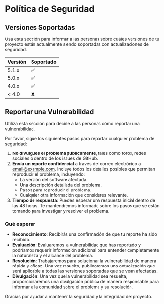 # Política de Seguridad

## Versiones Soportadas

Usa esta sección para informar a las personas sobre cuáles versiones de tu proyecto están actualmente siendo soportadas con actualizaciones de seguridad.

| Versión | Soportado          |
| ------- | ------------------ |
| 5.1.x   | :white_check_mark: |
| 5.0.x   | :white_check_mark: |
| 4.0.x   | :white_check_mark: |
| < 4.0   | :x:                |

## Reportar una Vulnerabilidad

Utiliza esta sección para decirle a las personas cómo reportar una vulnerabilidad.

Por favor, sigue los siguientes pasos para reportar cualquier problema de seguridad:

1. **No divulgues el problema públicamente**, tales como foros, redes sociales o dentro de los issues de GitHub.
2. **Envía un reporte confidencial** a través del correo electrónico a [email@example.com](mailto:email@example.com). Incluye todos los detalles posibles que permitan reproducir el problema, incluyendo:
   - La versión del software afectada.
   - Una descripción detallada del problema.
   - Pasos para reproducir el problema.
   - Cualquier otra información que consideres relevante.
3. **Tiempo de respuesta**: Puedes esperar una respuesta inicial dentro de las 48 horas. Te mantendremos informado sobre los pasos que se están tomando para investigar y resolver el problema.

### Qué esperar

- **Reconocimiento**: Recibirás una confirmación de que tu reporte ha sido recibido.
- **Evaluación**: Evaluaremos la vulnerabilidad que has reportado y podríamos requerir información adicional para entender completamente la naturaleza y el alcance del problema.
- **Resolución**: Trabajaremos para solucionar la vulnerabilidad de manera rápida y eficaz. Una vez resuelto, publicaremos una actualización que será aplicable a todas las versiones soportadas que se vean afectadas.
- **Divulgación**: Una vez que la vulnerabilidad sea resuelta, proporcionaremos una divulgación pública de manera responsable para informar a la comunidad sobre el problema y su resolución.

Gracias por ayudar a mantener la seguridad y la integridad del proyecto.
